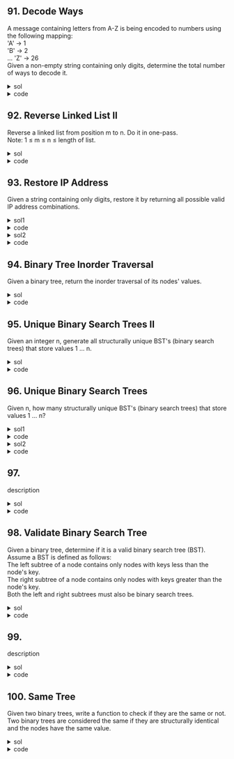 ## 91. Decode Ways
A message containing letters from A-Z is being encoded to numbers using the following mapping:  
'A' -> 1  
'B' -> 2  
...
'Z' -> 26  
Given a non-empty string containing only digits, determine the total number of ways to decode it.

<details><summary>sol</summary>
<p>

#### dp. each time check 2 consecutive digits. case : start with 0. time=O(n), space=O(n)

</p></details>

<details><summary>code</summary>
<p>

```python
class Solution(object):
    def numDecodings(self, s):
        """
        :type s: str
        :rtype: int
        """
        dp = [0] * (len(s) + 1)
        if s[0] == '0':
            return 0
        dp[0], dp[1] = 1, 1
        for j in range(2, len(s)+1):
            i = j - 1
            num = int(s[i-1] + s[i])
            if s[i] == '0' and s[i-1] not in ['1', '2']:
                return 0
            elif num == 10 or num == 20:
                dp[j] = dp[j-2]
            elif 11 <= num <= 26:
                dp[j] = dp[j-1] + dp[j-2]
            else:   #like 27, 39
                dp[j] = dp[j-1]
        return dp[-1]
```
</p></details>

## 92. Reverse Linked List II
Reverse a linked list from position m to n. Do it in one-pass.  
Note: 1 ≤ m ≤ n ≤ length of list.

<details><summary>sol</summary>
<p>

#### modifying next pointers. 1-2-3-4-5 -> 1-3-2-4-5 -> 1-4-3-2-5. time=O(n), space=O(1)

</p></details>

<details><summary>code</summary>
<p>

```python
def reverseBetween(self, head, m, n):
        """
        :type head: ListNode
        :type m: int
        :type n: int
        :rtype: ListNode
        """
        if m == n:
            return head
        dummy = prev = ListNode(0)
        dummy.next = head
        cur = 1
        while cur < m:
            prev = head
            head = head.next
            cur += 1
        #1-2-3-4-5
        #1-3-2-4-5
        #1-4-3-2-5
        for i in range(n-m):
            curr = head.next #3, 4
            nxt = curr.next #4, 5
            head.next = nxt #2-4, 2-5
            curr.next = prev.next   #3-2, 
            prev.next = curr    #1-3, 1-4      
        
        return dummy.next
```
</p></details>

## 93. Restore IP Address
Given a string containing only digits, restore it by returning all possible valid IP address combinations.

<details><summary>sol1</summary>
<p>

#### brute force : i, j, k. check each int and remaining length. case : 010.1.1.1(any num start from 0 is invalid). time=O(1), space=O(1)

</p></details>

<details><summary>code</summary>
<p>

```python
class Solution(object):
    def restoreIpAddresses(self, s):
        """
        :type s: str
        :rtype: List[str]
        """
        res = []
        for i in range(1,4):
            for j in range(i+1, i+4):
                for k in range(j+1, j+4):
                    n1, n2, n3, n4 = s[:i],s[i:j], s[j:k], s[k:]
                    inValid = False
                    for n in [n1, n2, n3, n4]:
                        if not n or (n[0] == '0' and len(n) > 1):
                            inValid = True
                            break
                    if inValid:
                        continue
                            
                    if int(n1)<=255 and int(n2)<=255 and int(n3)<=255 and int(n4) <= 255:
                        res.append(n1+'.'+n2+'.'+n3+'.'+n4)
        return res
```
</p></details>

<details><summary>sol2</summary>
<p>

#### dfs. dfs deeper if the length of remain is valid. time=O(1), space=O(1)

</p></details>

<details><summary>code</summary>
<p>

```python
class Solution:
    def restoreIpAddresses(self, s: str) -> List[str]:
        self.res = []
        def dfs(seperated, remain, cur):
            if seperated == 4:
                if not remain:
                    # remove the last dot
                    self.res.append(cur[:-1])
                return
            if len(remain) >= 1:
                dfs(seperated+1, remain[1:], cur + remain[:1] + '.')
            if len(remain) >= 2 and remain[0] != '0':
                dfs(seperated+1, remain[2:], cur + remain[:2] + '.')
            if len(remain) >= 3 and remain[0] != '0' and int(remain[:3]) <= 255:
                dfs(seperated+1, remain[3:], cur + remain[:3] + '.')
        dfs(0, s, '')
        return self.res
                
```
</p></details>

## 94. Binary Tree Inorder Traversal
Given a binary tree, return the inorder traversal of its nodes' values.

<details><summary>sol</summary>
<p>

#### iterative : while root: root = root.left. time=O(n), space=O(logn)

</p></details>

<details><summary>code</summary>
<p>

```python
class Solution(object):
    def inorderTraversal(self, root):
        """
        :type root: TreeNode
        :rtype: List[int]
        """
        res, stack = [], []
        while root or stack:
            while root:
                stack = [root] + stack
                root = root.left
            root = stack.pop(0)
            res.append(root.val)
            root = root.right
        return res
```
</p></details>

## 95. Unique Binary Search Trees II
Given an integer n, generate all structurally unique BST's (binary search trees) that store values 1 ... n.

<details><summary>sol</summary>
<p>

#### recursive, pick root in range(start, end+1), and pick left and right from recursive list. time=space=O((4^n) / (n^0.5))

</p></details>

<details><summary>code</summary>
<p>

```python
class Solution(object):
    def generateTrees(self, n):
        """
        :type n: int
        :rtype: List[TreeNode]
        """
        res = []
        if n == 0:
            return []
        def genTree(start, end):
            list = []
            if start > end:
                return [None]
            for i in range(start, end+1):
                l_list = genTree(start, i-1)
                r_list = genTree(i+1, end)
                for l in l_list:
                    for r in r_list:
                        root = TreeNode(i)
                        root.left = l
                        root.right = r
                        list.append(root)
            return list
        return genTree(1, n)
```
</p></details>

## 96. Unique Binary Search Trees
Given n, how many structurally unique BST's (binary search trees) that store values 1 ... n?

<details><summary>sol1</summary>
<p>

#### only recursion will TLE. store the result to save time. time?? space??

</p></details>

<details><summary>code</summary>
<p>

```python
class Solution(object):
    def numTrees(self, n):
        """
        :type n: int
        :rtype: int
        """
        self.dp = [0] * (n+1)
        def genTree(start, end):
            res = 0
            if start > end:
                return 1
            for i in range(start, end+1):
                if self.dp[i-1-start] == 0:
                    l_num = genTree(start, i-1)
                else:
                    l_num = self.dp[i-1-start]
                if self.dp[end-i-1] == 0:
                    r_num = genTree(i+1, end)
                else:
                    r_num = self.dp[end-i-1]
                res += l_num * r_num
            self.dp[end-start] = res
            return res
        return genTree(1, n)
```
</p></details>

<details><summary>sol2</summary>
<p>

#### PogChamp dp. dp[i] = sigma(dp[j-1] * dp[i-j]). time=O(n^2), space=O(n)

</p></details>

<details><summary>code</summary>
<p>

```python
class Solution:
    def numTrees(self, n: int) -> int:
        if n <= 1:
            return 1
        dp = [0] * (n+1)
        dp[0], dp[1] = 1, 1
        for i in range(2, n+1):
            cur = 0
            for j in range(1, i+1):
                cur += dp[j-1] * dp[i-j]
            dp[i] = cur
        return dp[n]
```
</p></details>

## 97. 
description

<details><summary>sol</summary>
<p>

#### hint

</p></details>

<details><summary>code</summary>
<p>

```python
code
```
</p></details>

## 98. Validate Binary Search Tree
Given a binary tree, determine if it is a valid binary search tree (BST).  
Assume a BST is defined as follows:  
The left subtree of a node contains only nodes with keys less than the node's key.  
The right subtree of a node contains only nodes with keys greater than the node's key.  
Both the left and right subtrees must also be binary search trees.

<details><summary>sol</summary>
<p>

#### in order traversal of BST should output a sorted array of nums. case : duplicate nums such as [1,1], should return false. recursive/ iterative. time=O(nlogn), space=O(n)

</p></details>

<details><summary>code</summary>
<p>

```python
class Solution(object):
    def isValidBST(self, root):
        """
        :type root: TreeNode
        :rtype: bool
        """
        self.res = []
        def dfs(root):
            if not root:
                return
            dfs(root.left)
            self.res.append(root.val)
            dfs(root.right)
        dfs(root)
        return len(self.res) == len(set(self.res)) and self.res == sorted(self.res)
    def isValidBST2(self, root):
        """
        :type root: TreeNode
        :rtype: bool
        """
        #iterative
        res = []
        stack = []
        while root or stack:
            while root:
                stack = [root] + stack
                root = root.left
            root = stack.pop(0)
            res.append(root.val)
            root = root.right
        return len(res) == len(set(res)) and res == sorted(res)
```
</p></details>

## 99. 
description

<details><summary>sol</summary>
<p>

#### hint

</p></details>

<details><summary>code</summary>
<p>

```python
code
```
</p></details>

## 100. Same Tree
Given two binary trees, write a function to check if they are the same or not.  
Two binary trees are considered the same if they are structurally identical and the nodes have the same value.

<details><summary>sol</summary>
<p>

#### recursively check. time=O(n), space=O(logn)

</p></details>

<details><summary>code</summary>
<p>

```python
    def isSameTree2(self, p, q):
        """
        :type p: TreeNode
        :type q: TreeNode
        :rtype: bool
        """
        if p and q:
            return p.val == q.val and self.isSameTree(p.left, q.left) and self.isSameTree(p.right, q.right)
        return (p is None) == (q is None)
```
</p></details>
